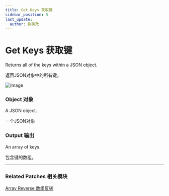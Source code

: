 ```yaml
---
title: Get Keys 获取键
sidebar_position: 5
last_update:
  author: 蒯美政
---
```


# Get Keys 获取键

Returns all of the keys within a JSON object.

返回JSON对象中的所有键。

![Image](@site/static/img/docs/Data/get-keys.png)

### Object 对象

A JSON object.

一个JSON对象

### Output 输出

An array of keys.

包含键的数组。

------

### Related Patches 相关模块

[Array Reverse 数组反转](./Array%20Reverse)
